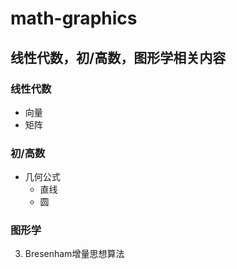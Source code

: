 # math-graphics
## 线性代数，初/高数，图形学相关内容
### 线性代数
- 向量
- 矩阵
### 初/高数
- 几何公式
    - 直线
    - 圆
### 图形学
3. Bresenham增量思想算法